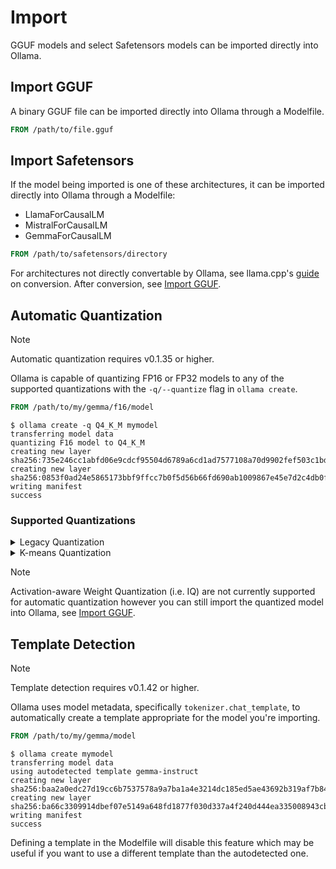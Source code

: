 # Import

GGUF models and select Safetensors models can be imported directly into Ollama.

## Import GGUF

A binary GGUF file can be imported directly into Ollama through a Modelfile.

```dockerfile
FROM /path/to/file.gguf
```

## Import Safetensors

If the model being imported is one of these architectures, it can be imported directly into Ollama through a Modelfile:

 - LlamaForCausalLM
 - MistralForCausalLM
 - GemmaForCausalLM

```dockerfile
FROM /path/to/safetensors/directory
```

For architectures not directly convertable by Ollama, see llama.cpp's [guide](https://github.com/ggerganov/llama.cpp/blob/master/README.md#prepare-and-quantize) on conversion. After conversion, see [Import GGUF](#import-gguf).

## Automatic Quantization

> [!NOTE]
> Automatic quantization requires v0.1.35 or higher.

Ollama is capable of quantizing FP16 or FP32 models to any of the supported quantizations with the `-q/--quantize` flag in `ollama create`.

```dockerfile
FROM /path/to/my/gemma/f16/model
```

```shell
$ ollama create -q Q4_K_M mymodel
transferring model data
quantizing F16 model to Q4_K_M
creating new layer sha256:735e246cc1abfd06e9cdcf95504d6789a6cd1ad7577108a70d9902fef503c1bd
creating new layer sha256:0853f0ad24e5865173bbf9ffcc7b0f5d56b66fd690ab1009867e45e7d2c4db0f
writing manifest
success
```

### Supported Quantizations

<details>
<summary>Legacy Quantization</summary>

- `Q4_0`
- `Q4_1`
- `Q5_0`
- `Q5_1`
- `Q8_0`

</details>

<details>
<summary>K-means Quantization</summary>`

- `Q3_K_S`
- `Q3_K_M`
- `Q3_K_L`
- `Q4_K_S`
- `Q4_K_M`
- `Q5_K_S`
- `Q5_K_M`
- `Q6_K`

</details>

> [!NOTE]
> Activation-aware Weight Quantization (i.e. IQ) are not currently supported for automatic quantization however you can still import the quantized model into Ollama, see [Import GGUF](#import-gguf).

## Template Detection

> [!NOTE]
> Template detection requires v0.1.42 or higher.

Ollama uses model metadata, specifically `tokenizer.chat_template`, to automatically create a template appropriate for the model you're importing.

```dockerfile
FROM /path/to/my/gemma/model
```

```shell
$ ollama create mymodel
transferring model data
using autodetected template gemma-instruct
creating new layer sha256:baa2a0edc27d19cc6b7537578a9a7ba1a4e3214dc185ed5ae43692b319af7b84
creating new layer sha256:ba66c3309914dbef07e5149a648fd1877f030d337a4f240d444ea335008943cb
writing manifest
success
```

Defining a template in the Modelfile will disable this feature which may be useful if you want to use a different template than the autodetected one.
